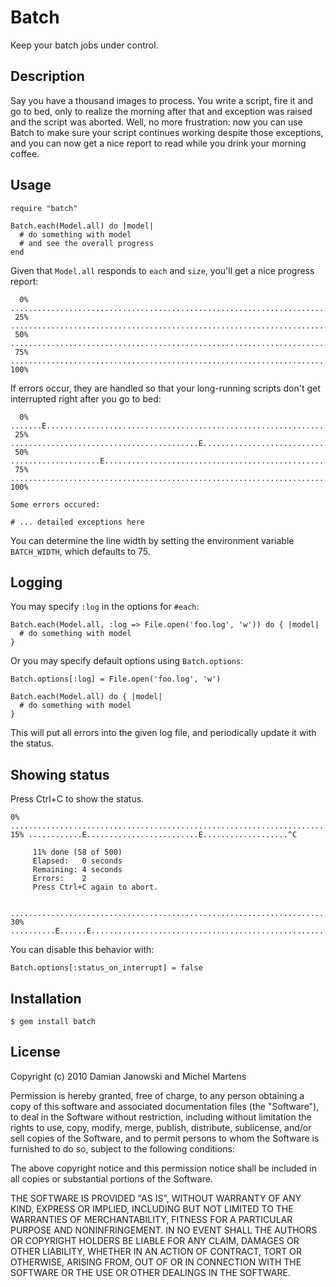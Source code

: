 Batch
=====

Keep your batch jobs under control.

Description
-----------

Say you have a thousand images to process. You write a script, fire it and go
to bed, only to realize the morning after that and exception was raised and the
script was aborted. Well, no more frustration: now you can use Batch to make
sure your script continues working despite those exceptions, and you can now
get a nice report to read while you drink your morning coffee.

Usage
-----

    require "batch"

    Batch.each(Model.all) do |model|
      # do something with model
      # and see the overall progress
    end

Given that `Model.all` responds to `each` and `size`, you'll get a nice
progress report:

      0% ...........................................................................
     25% ...........................................................................
     50% ...........................................................................
     75% ...........................................................................
    100%

If errors occur, they are handled so that your long-running scripts
don't get interrupted right after you go to bed:

      0% .......E...................................................................
     25% ..........................................E................................
     50% ....................E......................................................
     75% ...........................................................................
    100%

    Some errors occured:

    # ... detailed exceptions here

You can determine the line width by setting the environment variable
`BATCH_WIDTH`, which defaults to 75.

Logging
-------

You may specify `:log` in the options for `#each`:

    Batch.each(Model.all, :log => File.open('foo.log', 'w')) do { |model|
      # do something with model
    }

Or you may specify default options using `Batch.options`:

    Batch.options[:log] = File.open('foo.log', 'w')

    Batch.each(Model.all) do { |model|
      # do something with model
    }

This will put all errors into the given log file, and periodically update
it with the status.

Showing status
--------------

Press Ctrl+C to show the status.

    0%  ...........................................................................
    15% ............E.........................E...................^C
    
         11% done (58 of 500)
         Elapsed:   0 seconds
         Remaining: 4 seconds
         Errors:    2
         Press Ctrl+C again to abort.
    
        ...........................................................................
    30% ..........E......E.........................................................

You can disable this behavior with:

    Batch.options[:status_on_interrupt] = false

Installation
------------

    $ gem install batch

License
-------

Copyright (c) 2010 Damian Janowski and Michel Martens

Permission is hereby granted, free of charge, to any person
obtaining a copy of this software and associated documentation
files (the "Software"), to deal in the Software without
restriction, including without limitation the rights to use,
copy, modify, merge, publish, distribute, sublicense, and/or sell
copies of the Software, and to permit persons to whom the
Software is furnished to do so, subject to the following
conditions:

The above copyright notice and this permission notice shall be
included in all copies or substantial portions of the Software.

THE SOFTWARE IS PROVIDED "AS IS", WITHOUT WARRANTY OF ANY KIND,
EXPRESS OR IMPLIED, INCLUDING BUT NOT LIMITED TO THE WARRANTIES
OF MERCHANTABILITY, FITNESS FOR A PARTICULAR PURPOSE AND
NONINFRINGEMENT. IN NO EVENT SHALL THE AUTHORS OR COPYRIGHT
HOLDERS BE LIABLE FOR ANY CLAIM, DAMAGES OR OTHER LIABILITY,
WHETHER IN AN ACTION OF CONTRACT, TORT OR OTHERWISE, ARISING
FROM, OUT OF OR IN CONNECTION WITH THE SOFTWARE OR THE USE OR
OTHER DEALINGS IN THE SOFTWARE.
